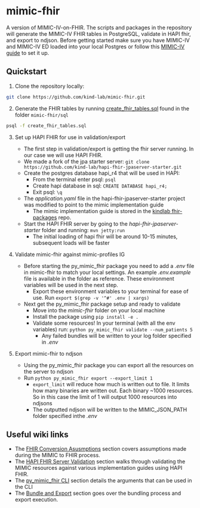 # mimic-fhir
A version of MIMIC-IV-on-FHIR. The scripts and packages in the repository will generate the MIMIC-IV FHIR tables in PostgreSQL, validate in HAPI fhir, and export to ndjson. Before getting started make sure you have MIMIC-IV and MIMIC-IV ED loaded into your local Postgres or follow this [MIMIC-IV guide](https://github.com/MIT-LCP/mimic-code/tree/main/mimic-iv/buildmimic/postgres) to set it up.

## Quickstart
1. Clone the repository locally:  
```sh
git clone https://github.com/kind-lab/mimic-fhir.git
```
2. Generate the FHIR tables by running [create_fhir_tables.sql](https://github.com/kind-lab/mimic-fhir/blob/main/sql/create_fhir_tables.sql) found in the folder `mimic-fhir/sql`
```sh
psql -f create_fhir_tables.sql
```
3. Set up HAPI FHIR for use in validation/export
    - The first step in validation/export is getting the fhir server running. In our case we will use HAPI FHIR.
    - We made a fork of the jpa starter server: `git clone https://github.com/kind-lab/hapi-fhir-jpaserver-starter.git`
    - Create the postgres database hapi_r4 that will be used in HAPI: 
      - From the terminal enter psql: `psql`
      - Create hapi database in sql: `CREATE DATABASE hapi_r4;`
      - Exit psql: `\q` 
    - The *application.yaml* file in the hapi-fhir-jpaserver-starter project was modified to point to the mimic implementation guide
      - The mimic implementation guide is stored in the [kindlab fhir-packages](https://github.com/kind-lab/fhir-packages) repo.
    - Start the HAPI FHIR server by going to the *hapi-fhir-jpaserver-starter* folder and running: `mvn jetty:run`
      - The initial loading of hapi fhir will be around 10-15 minutes, subsequent loads will be faster
4. Validate mimic-fhir against mimic-profiles IG  
    - Before starting the py_mimic_fhir package you need to add a *.env* file in mimic-fhir to match your local settings. An example *.env.example* file is available in the folder as reference. These environment variables will be used in the next step.
      - Export these environment variables to your terminal for ease of use. Run `export $(grep -v '^#' .env | xargs)`
    - Next get the py_mimic_fhir package setup and ready to validate
      - Move into the *mimic-fhir* folder on your local machine
      - Install the package using `pip install -e .`
      - Validate some resources! In your terminal (with all the env variables) run: `python py_mimic_fhir validate --num_patients 5`
        - Any failed bundles will be written to your log folder specified in *.env*

5. Export mimic-fhir to ndjson
    - Using the py_mimic_fhir package you can export all the resources on the server to ndjson
    - Run `python py_mimic_fhir export --export_limit 1`
      - `export_limit` will reduce how much is written out to file. It limits how many binaries are written out. Each binary ~1000 resources. So in this case the limit of 1 will output 1000 resources into ndjsons 
      - The outputted ndjson will be written to the MIMIC_JSON_PATH folder specified inthe *.env*


## Useful wiki links
- The [FHIR Conversion Asusmptions](https://github.com/kind-lab/mimic-fhir/wiki/FHIR-Conversion-Assumptions) section covers assumptions made during the MIMIC to FHIR process.
- The [HAPI FHIR Server Validation](https://github.com/kind-lab/mimic-fhir/wiki/HAPI-FHIR-Server-Validation) section walks through validating the MIMIC resources against various implementation guides using HAPI FHIR.
- The [py_mimic_fhir CLI](https://github.com/kind-lab/mimic-fhir/wiki/py_mimic_fhir-CLI) section details the arguments that can be used in the CLI
- The [Bundle and Export](https://github.com/kind-lab/mimic-fhir/wiki/HAPI-Bundles-and-Export) section goes over the bundling process and export execution.